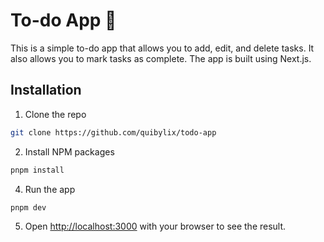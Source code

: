 # To-do App 📝

This is a simple to-do app that allows you to add, edit, and delete tasks. It also allows you to mark tasks as complete. The app is built using Next.js.

## Installation

1. Clone the repo

```sh
git clone https://github.com/quibylix/todo-app
```

2. Install NPM packages

```sh
pnpm install
```

4. Run the app

```sh
pnpm dev
```

5. Open [http://localhost:3000](http://localhost:3000) with your browser to see the result.
